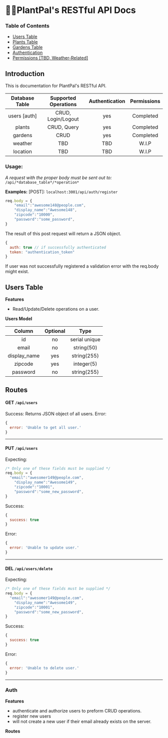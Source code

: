 
# :seedling::sunflower:PlantPal's RESTful API Docs



### Table of Contents
- [Users Table](#personnel-table)
- [Plants Table](#DealMaker-Table)
- [Gardens Table](#Pricing-Table)
- [Authentication](#Authentication)
- [Permissions [TBD, Weather-Related]](#Permissions)


## Introduction 
This is documentation for PlantPal's RESTful API.

| Database Table | Supported Operations | Authentication | Permissions |
| :---: | :---: | :---: | :---: | 
| users [auth] | CRUD, Login/Logout | yes| Completed |
| plants | CRUD, Query | yes| Completed |
| gardens | CRUD | yes | Completed |
| weather | TBD | TBD |W.I.P| 
| location | TBD | TBD |W.I.P| 

### **Usage:**
*A request with the proper body must be sent out to:*
`/api/*database_table*/*operation*`
 

**Examples:** [POST]: `localhost:3001/api/auth/register`
```javascript
req.body = {
	"email":"awesome148@people.com",
	"display_name":"Awesome148",
	"zipcode":"10000",
	"password":"some_password",
}
```

The result of this post request will return a JSON object.
```javascript
{
  auth: true // if successfully authenticated
  token: "authentication_token"
}
```

If user was not successfully registered a validation error with the req.body might exist.


## Users Table
**Features**
  - Read/Update/Delete operations on a user.

**Users Model**

| Column | Optional |   Type    |
| :---: | :---: |  :---:     |
| id | no | serial unique |
| email | no | string(50) | 
| display_name | yes | string(255) |
| zipcode | yes | integer(5) |
| password | no | string(255) |


**Routes**
---

#### **GET** `/api/users`  
Success: Returns JSON object of all users.
Error:
```javascript
{ 
  error: 'Unable to get all user.' 
}
```

---

#### **PUT** `/api/users`  
Expecting:
```javascript
/* Only one of these fields must be supplied */
req.body = {
  "email":"awesomer149@people.com", 
	"display_name":"Awesome149",
	"zipcode":"10001",
	"password":"some_new_password",
}
```

Success: 
```javascript
{
  success: true
}
```
Error:
```javascript
{ 
  error: 'Unable to update user.'
}
```

---

#### **DEL** `/api/users/delete`  
Expecting:
```javascript
/* Only one of these fields must be supplied */
req.body = {
  "email":"awesomer149@people.com", 
	"display_name":"Awesome149",
	"zipcode":"10001",
	"password":"some_new_password",
}
```
Success: 
```javascript
{
  success: true
}
```
Error:
```javascript
{ 
  error: 'Unable to delete user.'
}
```

---


### Auth 
**Features**
  - authenticate and authorize users to preform CRUD operations.
  - register new users
  - will not create a new user if their email already exists on the server.


**Routes**



